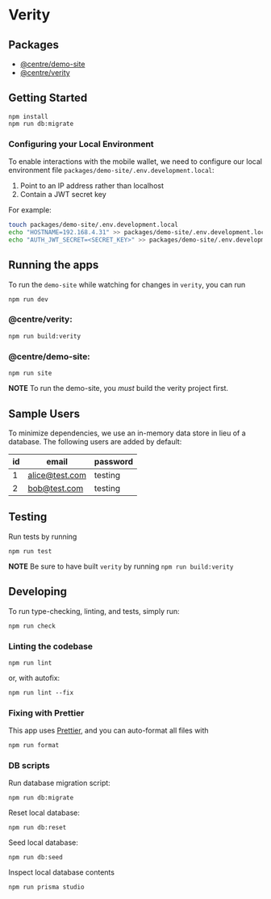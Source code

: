 # Verity

## Packages

- [@centre/demo-site](./packages/demo-site)
- [@centre/verity](./packages/verity)

## Getting Started

```
npm install
npm run db:migrate
```

### Configuring your Local Environment

To enable interactions with the mobile wallet, we need to configure our local environment file `packages/demo-site/.env.development.local`:

1. Point to an IP address rather than localhost
2. Contain a JWT secret key

For example:

```sh
touch packages/demo-site/.env.development.local
echo "HOSTNAME=192.168.4.31" >> packages/demo-site/.env.development.local
echo "AUTH_JWT_SECRET=<SECRET_KEY>" >> packages/demo-site/.env.development.local
```

## Running the apps

To run the `demo-site` while watching for changes in `verity`, you can run

```
npm run dev
```

### @centre/verity:

```
npm run build:verity
```

### @centre/demo-site:

```
npm run site
```

**NOTE** To run the demo-site, you _must_ build the verity project first.

## Sample Users

To minimize dependencies, we use an in-memory data store in lieu of a database.
The following users are added by default:

| id  | email          | password |
| --- | -------------- | -------- |
| 1   | alice@test.com | testing  |
| 2   | bob@test.com   | testing  |

## Testing

Run tests by running

```
npm run test
```

**NOTE** Be sure to have built `verity` by running `npm run build:verity`

## Developing

To run type-checking, linting, and tests, simply run:

```
npm run check
```

### Linting the codebase

```
npm run lint
```

or, with autofix:

```
npm run lint --fix
```

### Fixing with Prettier

This app uses [Prettier](https://prettier.io), and you can auto-format all files with

```
npm run format
```

### DB scripts

Run database migration script:

```
npm run db:migrate
```

Reset local database:

```
npm run db:reset
```

Seed local database:

```
npm run db:seed
```

Inspect local database contents

```
npm run prisma studio
```
